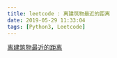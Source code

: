 ```yaml
---
title: leetcode : 离建筑物最近的距离
date: 2019-05-29 11:33:04
tags: [Python3, Leetcode]
---
```


[离建筑物最近的距离](https://leetcode-cn.com/problems/shortest-distance-from-all-buildings/)

